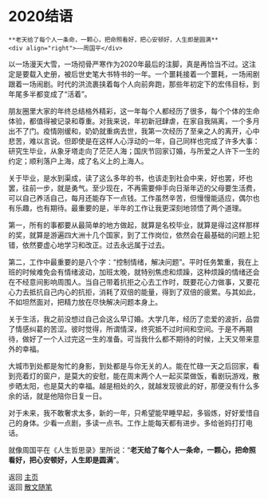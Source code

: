 # 2020结语

```{tip} 
**老天给了每个人一条命，一颗心，把命照看好，把心安顿好，人生即是圆满**   
<div align="right">——周国平</div>
```

以一场漫天大雪，一场彻骨严寒作为2020年最后的注脚，真是再恰当不过。这注定是要载入史册，被后世史笔大书特书的一年。一个噩耗接着一个噩耗，一场闹剧跟着一场闹剧。时代的洪流裹挟着每个人向前奔跑，那些年初定下的宏伟目标，到年尾多半都变成了“活着”。

朋友圈里大家的年终总结格外精彩，这一年每个人都经历了很多，每个个体的生命体验，都值得被记录和尊重。对我来说，年初新冠肆虐，在家自我隔离，一个多月出不了门。疫情刚缓和，奶奶就重病去世，我第一次经历了至亲之人的离开，心中悲苦，难以言说。但即使是在这样人心浮动的一年，自己同样也完成了许多大事：研究生毕业，从象牙塔走向了茫茫人海；国庆节回家订婚，与所爱之人许下一生的约定；顺利落户上海，成了名义上的上海人。

关于毕业，是水到渠成，读了这么多年的书，也该走到社会中来，好也罢，坏也罢，往前一步，就是勇气。至少现在，不再需要伸手向日渐年迈的父母要生活费，可以自己养活自己，每月还能存下一点钱。工作虽然辛苦，但慢慢能适应，偶尔也有乐趣，也有期待。最重要的是，半年的工作让我更深刻地领悟了两个道理。

第一，所有的事都要从最简单的地方做起，就算是名校毕业，就算是得过这样那样的奖，就算是游遍四大洲十几个国家，到了工作岗位，依然会在最基础的问题上犯错，依然要虚心地学习和改正。过去永远属于过去。

第二，工作中最重要的是八个字：“控制情绪，解决问题”。平时任务繁重，我在上班的时候难免会有情绪波动，加班太晚，就特别焦虑和烦躁，这种烦躁的情绪还会在不经意间影响周围人。当自己带着抗拒之心去工作时，既要花心力做事，又要花心力去抵抗自己内心的抗拒，消耗了双倍的能量，得到了双倍的疲累。与其如此，不如坦然面对，把精力放在尽快解决问题本身上。

关于生活，我之前没想过自己会这么早订婚。大学几年，经历了恋爱的波折，品尝了情感纠葛的苦涩。彼时觉得，所谓情深，终究抵不过时间和空间。于是不再期待，做好了一个人过完这一生的准备。可当我什么都不期待的时候，上天又带来意外的幸福。

大城市到处都是匆忙的身影，到处都是与你无关的人。能在忙碌一天之后回家，看到亮着灯的窗户，是莫大的安慰，能在周末两个人一起买菜做饭，看剧玩游戏，散步晒太阳，也是莫大的幸福。越是相处的久，就越发现彼此的好，那便没有什么多余的话，就是他陪你日复一日。

对于未来，我不敢奢求太多，新的一年，只希望能早睡早起，多锻炼，好好爱惜自己的身体。少看一点剧，多读一点书。工作上能每天都有进步。多给爸妈打打电话。

就像周国平在《人生哲思录》里所说：“**老天给了每个人一条命，一颗心，把命照看好，把心安顿好，人生即是圆满**”。



返回 [主页](../../../intro.md)   
返回 [散文随笔](../../../posts/essaycollection.md)